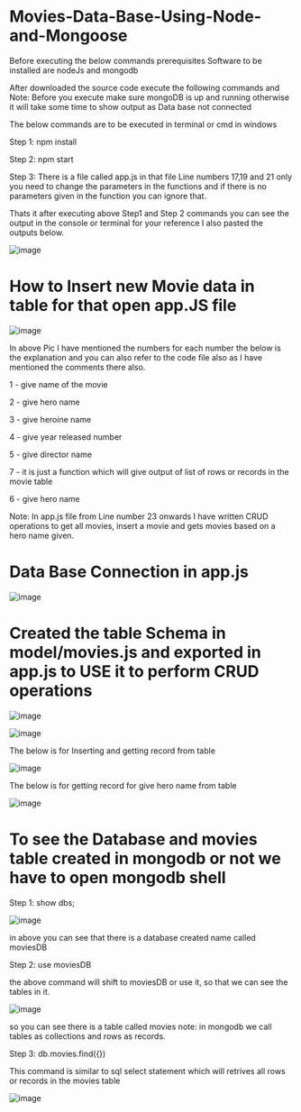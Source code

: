 # Movies-Data-Base-Using-Node-and-Mongoose

Before executing the below commands prerequisites Software to be installed are nodeJs and mongodb

After downloaded the source code execute the following commands and Note: Before you execute make sure mongoDB is up and running otherwise it will take some time to show output as Data base not connected

The below commands are to be executed in terminal or cmd in windows

Step 1: npm install

Step 2: npm start

Step 3: There is a file called app.js in that file Line numbers 17,19 and 21 only you need to change the parameters in the functions and if there is no parameters given in the function you can ignore that.

Thats it after executing above Step1 and Step 2 commands you can see the output in the console or terminal for your reference I also pasted the outputs below.

![image](https://user-images.githubusercontent.com/34480223/140012404-eec1a282-e8dd-4d8f-9189-2afd24016e87.png)


# How to Insert new Movie data in table for that open app.JS file

![image](https://user-images.githubusercontent.com/34480223/140012608-01fd2505-aa76-4053-99c8-234adaae9947.png)

In above Pic I have mentioned the numbers for each number the below is the explanation and you can also refer to the code file also as I have mentioned the comments there also.

1 - give name of the movie

2 - give hero name

3 - give heroine name

4 - give year released number

5 - give director name

7 - it is just a function which will give output of list of rows or records in the movie table

6 - give hero name 

Note: In app.js file from Line number 23 onwards I have written CRUD operations to get all movies, insert a movie and gets movies based on a hero name given.

# Data Base Connection in app.js

![image](https://user-images.githubusercontent.com/34480223/140013264-52551209-5468-48ad-af3b-e5e69aa04045.png)

# Created the table Schema in model/movies.js and exported in app.js to USE it to perform CRUD operations

![image](https://user-images.githubusercontent.com/34480223/140013388-4acdc56c-0c5e-4336-9a9e-1c0bcca03a31.png)

![image](https://user-images.githubusercontent.com/34480223/140013454-bfbae265-5aa4-4328-9aec-118250fafca8.png)

The below is for Inserting and getting record from table

![image](https://user-images.githubusercontent.com/34480223/140013521-3b2c0c09-a51d-40d7-be5f-edc83eda6ab5.png)

The below is for getting record for give hero name from table

![image](https://user-images.githubusercontent.com/34480223/140013584-a2c566a9-565e-4f7c-b409-766866400080.png)


# To see the Database and movies table created in mongodb or not we have to open mongodb shell

Step 1: show dbs;

![image](https://user-images.githubusercontent.com/34480223/140014387-fccf6254-f2f8-403c-bc91-3014dcac0102.png)

in above you can see that there is a database created name called moviesDB

Step 2: use moviesDB

the above command will shift to moviesDB or use it, so that we can see the tables in it.

![image](https://user-images.githubusercontent.com/34480223/140014478-df7b6fd1-9257-4a05-a9f8-bafda0a3b4b9.png)

so you can see there is a table called movies note: in mongodb we call tables as collections and rows as records.

Step 3: db.movies.find({})

This command is similar to sql select statement which will retrives all rows or records in the movies table

![image](https://user-images.githubusercontent.com/34480223/140014591-e02ff9c7-d165-43ea-9cd2-f07836b46846.png)
